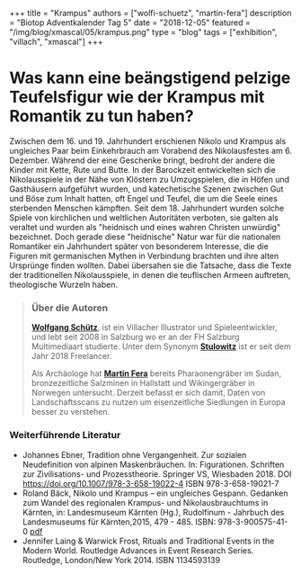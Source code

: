+++
title = "Krampus"
authors = ["wolfi-schuetz", "martin-fera"]
description = "Biotop Adventkalender Tag 5"
date = "2018-12-05"
featured = "/img/blog/xmascal/05/krampus.png"
type = "blog"
tags = ["exhibition", "villach", "xmascal"]
+++

# Was kann eine beängstigend pelzige Teufelsfigur wie der Krampus mit Romantik zu tun haben?

Zwischen dem 16. und 19. Jahrhundert erschienen Nikolo und Krampus als ungleiches Paar beim Einkehrbrauch am Vorabend des Nikolausfestes am 6. Dezember. Während der eine Geschenke bringt, bedroht der andere die Kinder mit Kette, Rute und Butte. In der Barockzeit entwickelten sich die Nikolausspiele in der Nähe von Klöstern zu Umzugspielen, die in Höfen und Gasthäusern aufgeführt wurden, und katechetische Szenen zwischen Gut und Böse zum Inhalt hatten, oft Engel und Teufel, die um die Seele eines sterbenden Menschen kämpften.
Seit dem 18. Jahrhundert wurden solche Spiele von kirchlichen und weltlichen Autoritäten verboten, sie galten als veraltet und wurden als "heidnisch und eines wahren Christen unwürdig" bezeichnet. Doch gerade diese "heidnische" Natur war für die nationalen Romantiker ein Jahrhundert später von besonderem Interesse, die die Figuren mit germanischen Mythen in Verbindung brachten und ihre alten Ursprünge finden wollten. Dabei übersahen sie die Tatsache, dass die Texte der traditionellen Nikolausspiele, in denen die teuflischen Armeen auftreten, theologische Wurzeln haben.

> ### Über die Autoren
> **[Wolfgang Schütz](http://www.stulowitz.at)**, ist ein Villacher Illustrator und Spieleentwickler, und lebt seit 2008 in Salzburg wo er an der FH Salzburg Multimediaart studierte. Unter dem Synonym **[Stulowitz](http://www.stulowitz.at)** ist er seit dem Jahr 2018 Freelancer.
>
> Als Archäologe hat **[Martin Fera](http://biotop.co/de/person/martin-fera/)** bereits Pharaonengräber im Sudan, bronzezeitliche Salzminen in Hallstatt und Wikingergräber in Norwegen untersucht. Derzeit befasst er sich damit, Daten von Landschaftsscans zu nutzen um eisenzeitliche Siedlungen in Europa besser zu verstehen.
<!--more-->

### Weiterführende Literatur
- Johannes Ebner, Tradition ohne Vergangenheit. Zur sozialen Neudefinition von alpinen Maskenbräuchen. In: Figurationen. Schriften zur Zivilisations- und Prozesstheorie. Springer VS, Wiesbaden 2018. DOI https://doi.org/10.1007/978-3-658-19022-4 ISBN 978-3-658-19021-7
- Roland Bäck, Nikolo und Krampus – ein ungleiches Gespann. Gedanken zum Wandel des regionalen Krampus- und Nikolausbrauchtums in Kärnten, in: Landesmuseum Kärnten (Hg.), Rudolfinum - Jahrbuch des Landesmuseums für Kärnten,2015, 479 - 485. ISBN: 978-3-900575-41-0 [pdf](https://www.zobodat.at/pdf/Rudolfinum_2015_0479-0485.pdf)
- Jennifer Laing & Warwick Frost, Rituals and Traditional Events in the Modern World. Routledge Advances in Event Research Series. Routledge, London/New York 2014. ISBN 1134593139
